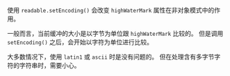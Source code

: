
使用 `readable.setEncoding()` 会改变 `highWaterMark` 属性在非对象模式中的作用。

一般而言，当前缓冲的大小是以字节为单位跟 `highWaterMark` 比较的。
但是调用 `setEncoding()` 之后，会开始以字符为单位进行比较。

大多数情况下，使用 `latin1` 或 `ascii` 时是没有问题的。
但在处理含有多字节字符的字符串时，需要小心。

